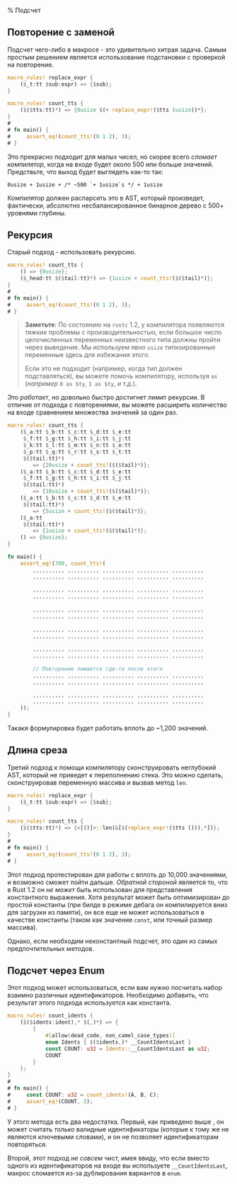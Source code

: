 % Подсчет

## Повторение с заменой 

Подсчет чего-либо в макросе - это удивительно хитрая задача.  Самым простым решением является использование подстановки с проверкой на повторение.

```rust
macro_rules! replace_expr {
    ($_t:tt $sub:expr) => {$sub};
}

macro_rules! count_tts {
    ($($tts:tt)*) => {0usize $(+ replace_expr!($tts 1usize))*};
}
# 
# fn main() {
#     assert_eq!(count_tts!(0 1 2), 3);
# }
```

Это прекрасно подходит для малых чисел, но скорее всего  *сломает компилятор*, когда на входе будет около 500 или больше значений.  Предствьте, что выход будет выглядеть как-то так:

```ignore
0usize + 1usize + /* ~500 `+ 1usize`s */ + 1usize
```

Компилятор должен распарсить это в AST, который произведет, фактически, абсолютно несбалансированное бинарное дерево с 500+ уровнями глубины.

## Рекурсия

Старый подход - использовать рекурсию.

```rust
macro_rules! count_tts {
    () => {0usize};
    ($_head:tt $($tail:tt)*) => {1usize + count_tts!($($tail)*)};
}
# 
# fn main() {
#     assert_eq!(count_tts!(0 1 2), 3);
# }
```

> **Заметьте**: По состоянию на `rustc` 1.2, у компилятора появляются  *тяжкие* проблемы с производительностью, если большое число целочисленных переменных неизвестного типа должны пройти через выведение.  Мы используем явно `usize` типизированные переменные здесь для избежания этого.
>
> Если это не подходит (например, когда тип должен подставляться), вы можете помочь компилятору, используя  `as` (*например* `0 as $ty`, `1 as $ty`, *и т.д.*).

Это *работает*, но довольно быстро достигнет лимит рекурсии.  В отличие от подхода с повторениями, вы можете расширить количество на входе сравнением множества значений за один раз.

```rust
macro_rules! count_tts {
    ($_a:tt $_b:tt $_c:tt $_d:tt $_e:tt
     $_f:tt $_g:tt $_h:tt $_i:tt $_j:tt
     $_k:tt $_l:tt $_m:tt $_n:tt $_o:tt
     $_p:tt $_q:tt $_r:tt $_s:tt $_t:tt
     $($tail:tt)*)
        => {20usize + count_tts!($($tail)*)};
    ($_a:tt $_b:tt $_c:tt $_d:tt $_e:tt
     $_f:tt $_g:tt $_h:tt $_i:tt $_j:tt
     $($tail:tt)*)
        => {10usize + count_tts!($($tail)*)};
    ($_a:tt $_b:tt $_c:tt $_d:tt $_e:tt
     $($tail:tt)*)
        => {5usize + count_tts!($($tail)*)};
    ($_a:tt
     $($tail:tt)*)
        => {1usize + count_tts!($($tail)*)};
    () => {0usize};
}

fn main() {
    assert_eq!(700, count_tts!(
        ,,,,,,,,,, ,,,,,,,,,, ,,,,,,,,,, ,,,,,,,,,, ,,,,,,,,,,
        ,,,,,,,,,, ,,,,,,,,,, ,,,,,,,,,, ,,,,,,,,,, ,,,,,,,,,,
        
        ,,,,,,,,,, ,,,,,,,,,, ,,,,,,,,,, ,,,,,,,,,, ,,,,,,,,,,
        ,,,,,,,,,, ,,,,,,,,,, ,,,,,,,,,, ,,,,,,,,,, ,,,,,,,,,,
        
        ,,,,,,,,,, ,,,,,,,,,, ,,,,,,,,,, ,,,,,,,,,, ,,,,,,,,,,
        ,,,,,,,,,, ,,,,,,,,,, ,,,,,,,,,, ,,,,,,,,,, ,,,,,,,,,,
        
        ,,,,,,,,,, ,,,,,,,,,, ,,,,,,,,,, ,,,,,,,,,, ,,,,,,,,,,
        ,,,,,,,,,, ,,,,,,,,,, ,,,,,,,,,, ,,,,,,,,,, ,,,,,,,,,,
        
        ,,,,,,,,,, ,,,,,,,,,, ,,,,,,,,,, ,,,,,,,,,, ,,,,,,,,,,
        ,,,,,,,,,, ,,,,,,,,,, ,,,,,,,,,, ,,,,,,,,,, ,,,,,,,,,,
        
        // Повторение ломается где-то после этого
        ,,,,,,,,,, ,,,,,,,,,, ,,,,,,,,,, ,,,,,,,,,, ,,,,,,,,,,
        ,,,,,,,,,, ,,,,,,,,,, ,,,,,,,,,, ,,,,,,,,,, ,,,,,,,,,,

        ,,,,,,,,,, ,,,,,,,,,, ,,,,,,,,,, ,,,,,,,,,, ,,,,,,,,,,
        ,,,,,,,,,, ,,,,,,,,,, ,,,,,,,,,, ,,,,,,,,,, ,,,,,,,,,,
    ));
}
```

Такакя формулировка будет работать вплоть до ~1,200 значений.

## Длина среза

Третий подход к помощи компилятору сконструировать неглубокий AST, который не приведет к переполнению стека.  Это можно сделать, сконструировав переменную массива и вызвав метод `len`.

```rust
macro_rules! replace_expr {
    ($_t:tt $sub:expr) => {$sub};
}

macro_rules! count_tts {
    ($($tts:tt)*) => {<[()]>::len(&[$(replace_expr!($tts ())),*])};
}
# 
# fn main() {
#     assert_eq!(count_tts!(0 1 2), 3);
# }
```

Этот подход протестирован для работы с вплоть до 10,000 значениями, и возможно сможет пойти дальше.  *Обратной стороной* является то, что в Rust 1.2 он *не может* быть использован для представления константного выражения.  Хотя результат может быть оптимизирован до простой константы (при билде в режиме дебага он компилируется вниз для загрузки из памяти), он все еще не может использоваться в качестве константы (таком как значение `const`, или точный размер массива).

Однако, если необходим неконстантный подсчет, это один из самых предпочтительных методов.

## Подсчет через Enum

Этот подход может использоваться, если вам нужно посчитать набор взаимно различных идентификаторов. Необходимо добавить, что результат этого подхода используется как константа.

```rust
macro_rules! count_idents {
    ($($idents:ident),* $(,)*) => {
        {
            #[allow(dead_code, non_camel_case_types)]
            enum Idents { $($idents,)* __CountIdentsLast }
            const COUNT: u32 = Idents::__CountIdentsLast as u32;
            COUNT
        }
    };
}
# 
# fn main() {
#     const COUNT: u32 = count_idents!(A, B, C);
#     assert_eq!(COUNT, 3);
# }
```

У этого метода есть два недостатка.  Первый, как приведено выше , он может считать *только* валидные идентификаторы  (которые к тому же не являются ключевыми словами), и он не позволяет идентификаторам повторяться.

Второй, этот подход *не совсем* чист, имея ввиду, что если вместо одного из идентификаторов на входе вы используете  `__CountIdentsLast`, макрос сломается из-за дублирования вариантов в `enum`.

